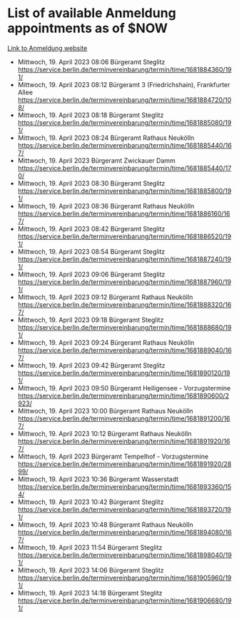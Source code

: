 # List of available Anmeldung appointments as of $NOW
[Link to Anmeldung website](https://service.berlin.de/terminvereinbarung/termin/tag.php?termin=1&anliegen[]=120686&dienstleisterlist=122210,122217,327316,122219,327312,122227,327314,122231,327346,122243,327348,122254,122252,329742,122260,329745,122262,329748,122271,327278,122273,327274,122277,327276,330436,122280,327294,122282,327290,122284,327292,122291,327270,122285,327266,122286,327264,122296,327268,150230,329760,122297,327286,122294,327284,122312,329763,122314,329775,122304,327330,122311,327334,122309,327332,317869,122281,327352,122279,329772,122283,122276,327324,122274,327326,122267,329766,122246,327318,122251,327320,122257,327322,122208,327298,122226,327300&herkunft=http%3A%2F%2Fservice.berlin.de%2Fdienstleistung%2F120686%2F)
- Mittwoch, 19. April 2023 08:06 Bürgeramt Steglitz https://service.berlin.de/terminvereinbarung/termin/time/1681884360/191/
- Mittwoch, 19. April 2023 08:12 Bürgeramt 3 (Friedrichshain), Frankfurter Allee https://service.berlin.de/terminvereinbarung/termin/time/1681884720/108/
- Mittwoch, 19. April 2023 08:18 Bürgeramt Steglitz https://service.berlin.de/terminvereinbarung/termin/time/1681885080/191/
- Mittwoch, 19. April 2023 08:24 Bürgeramt Rathaus Neukölln https://service.berlin.de/terminvereinbarung/termin/time/1681885440/167/
- Mittwoch, 19. April 2023  Bürgeramt Zwickauer Damm https://service.berlin.de/terminvereinbarung/termin/time/1681885440/170/
- Mittwoch, 19. April 2023 08:30 Bürgeramt Steglitz https://service.berlin.de/terminvereinbarung/termin/time/1681885800/191/
- Mittwoch, 19. April 2023 08:36 Bürgeramt Rathaus Neukölln https://service.berlin.de/terminvereinbarung/termin/time/1681886160/167/
- Mittwoch, 19. April 2023 08:42 Bürgeramt Steglitz https://service.berlin.de/terminvereinbarung/termin/time/1681886520/191/
- Mittwoch, 19. April 2023 08:54 Bürgeramt Steglitz https://service.berlin.de/terminvereinbarung/termin/time/1681887240/191/
- Mittwoch, 19. April 2023 09:06 Bürgeramt Steglitz https://service.berlin.de/terminvereinbarung/termin/time/1681887960/191/
- Mittwoch, 19. April 2023 09:12 Bürgeramt Rathaus Neukölln https://service.berlin.de/terminvereinbarung/termin/time/1681888320/167/
- Mittwoch, 19. April 2023 09:18 Bürgeramt Steglitz https://service.berlin.de/terminvereinbarung/termin/time/1681888680/191/
- Mittwoch, 19. April 2023 09:24 Bürgeramt Rathaus Neukölln https://service.berlin.de/terminvereinbarung/termin/time/1681889040/167/
- Mittwoch, 19. April 2023 09:42 Bürgeramt Steglitz https://service.berlin.de/terminvereinbarung/termin/time/1681890120/191/
- Mittwoch, 19. April 2023 09:50 Bürgeramt Heiligensee - Vorzugstermine https://service.berlin.de/terminvereinbarung/termin/time/1681890600/2923/
- Mittwoch, 19. April 2023 10:00 Bürgeramt Rathaus Neukölln https://service.berlin.de/terminvereinbarung/termin/time/1681891200/167/
- Mittwoch, 19. April 2023 10:12 Bürgeramt Rathaus Neukölln https://service.berlin.de/terminvereinbarung/termin/time/1681891920/167/
- Mittwoch, 19. April 2023  Bürgeramt Tempelhof - Vorzugstermine https://service.berlin.de/terminvereinbarung/termin/time/1681891920/2899/
- Mittwoch, 19. April 2023 10:36 Bürgeramt Wasserstadt https://service.berlin.de/terminvereinbarung/termin/time/1681893360/154/
- Mittwoch, 19. April 2023 10:42 Bürgeramt Steglitz https://service.berlin.de/terminvereinbarung/termin/time/1681893720/191/
- Mittwoch, 19. April 2023 10:48 Bürgeramt Rathaus Neukölln https://service.berlin.de/terminvereinbarung/termin/time/1681894080/167/
- Mittwoch, 19. April 2023 11:54 Bürgeramt Steglitz https://service.berlin.de/terminvereinbarung/termin/time/1681898040/191/
- Mittwoch, 19. April 2023 14:06 Bürgeramt Steglitz https://service.berlin.de/terminvereinbarung/termin/time/1681905960/191/
- Mittwoch, 19. April 2023 14:18 Bürgeramt Steglitz https://service.berlin.de/terminvereinbarung/termin/time/1681906680/191/
